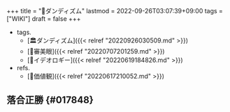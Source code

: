 +++
title = "📝ダンディズム"
lastmod = 2022-09-26T03:07:39+09:00
tags = ["WIKI"]
draft = false
+++

-   tags.
    -   [🏛ダンディズム]({{< relref "20220926030509.md" >}})
    -   [🔖審美眼]({{< relref "20220707201259.md" >}})
    -   [🔖イデオロギー]({{< relref "20220619184826.md" >}})
-   refs.
    -   [📝価値観]({{< relref "20220617210052.md" >}})


## 落合正勝 {#017848}
